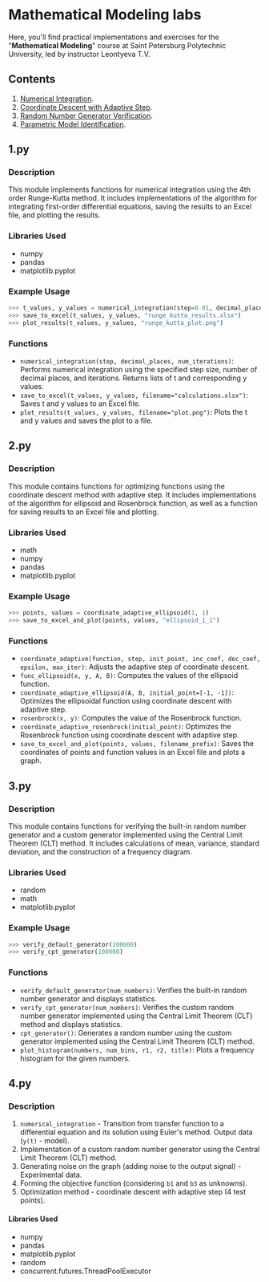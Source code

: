 # Mathematical Modeling labs

Here, you'll find practical implementations and exercises for the "**Mathematical Modeling**"
course at Saint Petersburg Polytechnic University, led by instructor Leontyeva T.V.

## Contents

1. [Numerical Integration](1.py).
2. [Coordinate Descent with Adaptive Step](2.py).
3. [Random Number Generator Verification](3.py).
4. [Parametric Model Identification](4.py).

## 1.py

### Description

This module implements functions for numerical integration using the 4th order Runge-Kutta method.
It includes implementations of the algorithm for integrating first-order differential equations,
saving the results to an Excel file, and plotting the results.

### Libraries Used

- numpy
- pandas
- matplotlib.pyplot

### Example Usage

```python
>>> t_values, y_values = numerical_integration(step=0.01, decimal_places=5, num_iterations=100)
>>> save_to_excel(t_values, y_values, "runge_kutta_results.xlsx")
>>> plot_results(t_values, y_values, "runge_kutta_plot.png")
```

### Functions

- `numerical_integration(step, decimal_places, num_iterations)`: Performs numerical integration
  using the specified step size, number of decimal places, and iterations. Returns lists of t and
  corresponding y values.
- `save_to_excel(t_values, y_values, filename="calculations.xlsx")`: Saves t and y values to an
  Excel file.
- `plot_results(t_values, y_values, filename="plot.png")`: Plots the t and y values and saves the
  plot to a file.

## 2.py

### Description

This module contains functions for optimizing functions using the coordinate descent method with
adaptive step. It includes implementations of the algorithm for ellipsoid and Rosenbrock function,
as well as a function for saving results to an Excel file and plotting.

### Libraries Used

- math
- numpy
- pandas
- matplotlib.pyplot

### Example Usage

```python
>>> points, values = coordinate_adaptive_ellipsoid(1, 1)
>>> save_to_excel_and_plot(points, values, "ellipsoid_1_1")
```

### Functions

- `coordinate_adaptive(function, step, init_point, inc_coef, dec_coef, epsilon, max_iter)`: Adjusts
  the adaptive step of coordinate descent.
- `func_ellipsoid(x, y, A, B)`: Computes the values of the ellipsoid function.
- `coordinate_adaptive_ellipsoid(A, B, initial_point=[-1, -1])`: Optimizes the ellipsoidal
  function using coordinate descent with adaptive step.
- `rosenbrock(x, y)`: Computes the value of the Rosenbrock function.
- `coordinate_adaptive_rosenbrock(initial_point)`: Optimizes the Rosenbrock function using
  coordinate descent with adaptive step.
- `save_to_excel_and_plot(points, values, filename_prefix)`: Saves the coordinates of points and
  function values in an Excel file and plots a graph.

## 3.py

### Description

This module contains functions for verifying the built-in random number generator and a custom
generator implemented using the Central Limit Theorem (CLT) method. It includes calculations of
mean, variance, standard deviation, and the construction of a frequency diagram.

### Libraries Used

- random
- math
- matplotlib.pyplot

### Example Usage

```python
>>> verify_default_generator(100000)
>>> verify_cpt_generator(100000)
```

### Functions

- `verify_default_generator(num_numbers)`: Verifies the built-in random number generator and
  displays statistics.
- `verify_cpt_generator(num_numbers)`: Verifies the custom random number generator implemented
  using the Central Limit Theorem (CLT) method and displays statistics.
- `cpt_generator()`: Generates a random number using the custom generator implemented using the
  Central Limit Theorem (CLT) method.
- `plot_histogram(numbers, num_bins, r1, r2, title)`: Plots a frequency histogram for the given
  numbers.

## 4.py

### Description

1. `numerical_integration` - Transition from transfer function to a differential equation and its
  solution using Euler's method. Output data (`y(t)` - model).
2. Implementation of a custom random number generator using the Central Limit Theorem (CLT) method.
3. Generating noise on the graph (adding noise to the output signal) - Experimental data.
4. Forming the objective function (considering `b1` and `b3` as unknowns).
5. Optimization method - coordinate descent with adaptive step (4 test points).

#### Libraries Used

- numpy
- pandas
- matplotlib.pyplot
- random
- concurrent.futures.ThreadPoolExecutor
